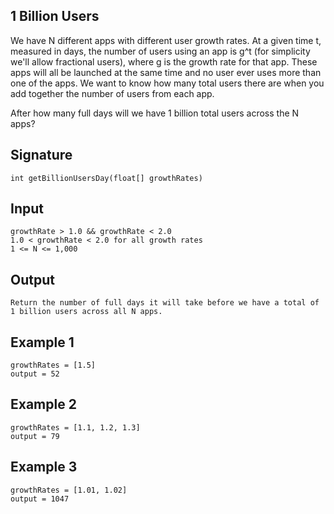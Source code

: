 ## 1 Billion Users
We have N different apps with different user growth rates. At a given time t, measured in days, the number of users using an app is g^t (for simplicity we'll allow fractional users), where g is the growth rate for that app. These apps will all be launched at the same time and no user ever uses more than one of the apps. We want to know how many total users there are when you add together the number of users from each app.

After how many full days will we have 1 billion total users across the N apps?

## Signature
    int getBillionUsersDay(float[] growthRates)
## Input
    growthRate > 1.0 && growthRate < 2.0
    1.0 < growthRate < 2.0 for all growth rates
    1 <= N <= 1,000
## Output
    Return the number of full days it will take before we have a total of 1 billion users across all N apps.
## Example 1
    growthRates = [1.5]
    output = 52
## Example 2
    growthRates = [1.1, 1.2, 1.3]
    output = 79
## Example 3
    growthRates = [1.01, 1.02]
    output = 1047